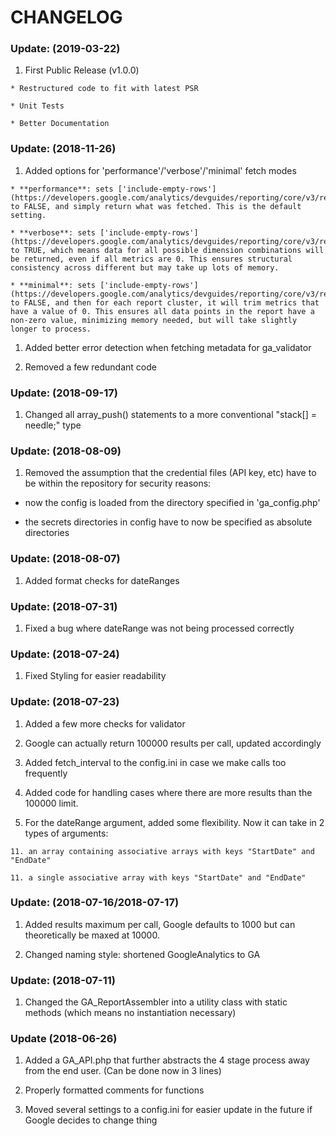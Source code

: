 # CHANGELOG

### Update: (2019-03-22)

  1. First Public Release (v1.0.0)

    * Restructured code to fit with latest PSR

    * Unit Tests

    * Better Documentation

### Update: (2018-11-26)

  1. Added options for 'performance'/'verbose'/'minimal' fetch modes

    * **performance**: sets ['include-empty-rows'](https://developers.google.com/analytics/devguides/reporting/core/v3/reference#includeEmptyRows) to FALSE, and simply return what was fetched. This is the default setting.

    * **verbose**: sets ['include-empty-rows'](https://developers.google.com/analytics/devguides/reporting/core/v3/reference#includeEmptyRows) to TRUE, which means data for all possible dimension combinations will be returned, even if all metrics are 0. This ensures structural consistency across different but may take up lots of memory.

    * **minimal**: sets ['include-empty-rows'](https://developers.google.com/analytics/devguides/reporting/core/v3/reference#includeEmptyRows) to FALSE, and then for each report cluster, it will trim metrics that have a value of 0. This ensures all data points in the report have a non-zero value, minimizing memory needed, but will take slightly longer to process.

  1. Added better error detection when fetching metadata for ga_validator

  1. Removed a few redundant code

### Update: (2018-09-17)

  1. Changed all array_push() statements to a more conventional "stack[] = needle;" type

### Update: (2018-08-09)

  1. Removed the assumption that the credential files (API key, etc) have to be within the repository for security reasons:

  *  now the config is loaded from the directory specified in 'ga_config.php'

  *  the secrets directories in config have to now be specified as absolute directories

### Update: (2018-08-07)

  1. Added format checks for dateRanges

### Update: (2018-07-31)

  1. Fixed a bug where dateRange was not being processed correctly

### Update: (2018-07-24)

  1. Fixed Styling for easier readability

### Update: (2018-07-23)

  1. Added a few more checks for validator

  1. Google can actually return 100000 results per call, updated accordingly

  1. Added fetch_interval to the config.ini in case we make calls too frequently

  1. Added code for handling cases where there are more results than the 100000 limit.

  1. For the dateRange argument, added some flexibility. Now it can take in 2 types of arguments:

    11. an array containing associative arrays with keys "StartDate" and "EndDate"

    11. a single associative array with keys "StartDate" and "EndDate"

### Update: (2018-07-16/2018-07-17)

  1. Added results maximum per call, Google defaults to 1000 but can theoretically be maxed at 10000.

  1. Changed naming style: shortened GoogleAnalytics to GA

### Update: (2018-07-11)

  1. Changed the GA_ReportAssembler into a utility class with static methods (which means no instantiation necessary)

### Update (2018-06-26)

  1. Added a GA_API.php that further abstracts the 4 stage process away from the end user. (Can be done now in 3 lines)

  1. Properly formatted comments for functions

  1. Moved several settings to a config.ini for easier update in the future if Google decides to change thing
